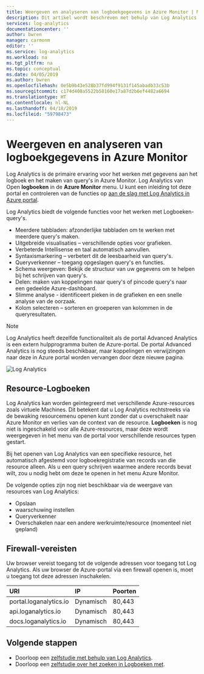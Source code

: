 ```yaml
---
title: Weergeven en analyseren van logboekgegevens in Azure Monitor | Microsoft Docs
description: Dit artikel wordt beschreven met behulp van Log Analytics in Azure portal maken en bewerken van logboekquery's in Azure Monitor.
services: log-analytics
documentationcenter: ''
author: bwren
manager: carmonm
editor: ''
ms.service: log-analytics
ms.workload: na
ms.tgt_pltfrm: na
ms.topic: conceptual
ms.date: 04/05/2019
ms.author: bwren
ms.openlocfilehash: 0e5b9b43e528b37fd994f9131f145abadb33c53b
ms.sourcegitcommit: c174d408a5522b58160e17a87d2b6ef4482a6694
ms.translationtype: HT
ms.contentlocale: nl-NL
ms.lasthandoff: 04/18/2019
ms.locfileid: "59798473"
---
```

# <a name="viewing-and-analyzing-log-data-in-azure-monitor"></a>Weergeven en analyseren van logboekgegevens in Azure Monitor
Log Analytics is de primaire ervaring voor het werken met gegevens aan het logboek en het maken van query's in Azure Monitor. Log Analytics van Open **logboeken** in de **Azure Monitor** menu. U kunt een inleiding tot deze portal en controleren van de functies op [aan de slag met Log Analytics in Azure portal](get-started-portal.md).

Log Analytics biedt de volgende functies voor het werken met Logboeken-query's.

* Meerdere tabbladen: afzonderlijke tabbladen om te werken met meerdere query's maken.
* Uitgebreide visualisaties – verschillende opties voor grafieken.
* Verbeterde Intellisense en taal automatisch aanvullen.
* Syntaxismarkering – verbetert dit de leesbaarheid van query's. 
* Queryverkenner – toegang opgeslagen query's en functies.
* Schema weergeven: Bekijk de structuur van uw gegevens om te helpen bij het schrijven van query's.
* Delen: maken van koppelingen naar query's of pincode query's naar een gedeelde Azure-dashboard.
* Slimme analyse - identificeert pieken in de grafieken en een snelle analyse van de oorzaak.
* Kolom selecteren – sorteren en groeperen van kolommen in de queryresultaten.

> [!NOTE]
> Log Analytics heeft dezelfde functionaliteit als de portal Advanced Analytics is een extern hulpprogramma buiten de Azure-portal. De portal Advanced Analytics is nog steeds beschikbaar, maar koppelingen en verwijzingen naar deze in Azure portal worden vervangen door deze nieuwe pagina.

![Log Analytics](media/portals/log-analytics.png)

## <a name="resource-logs"></a>Resource-Logboeken
Log Analytics kan worden geïntegreerd met verschillende Azure-resources zoals virtuele Machines. Dit betekent dat u Log Analytics rechtstreeks via de bewaking resourcemenu openen kunt zonder dat u overschakelt naar Azure Monitor en verlies van de context van de resource. **Logboeken** is nog niet is ingeschakeld voor alle Azure-resources, maar deze wordt weergegeven in het menu van de portal voor verschillende resources typen gestart.

Bij het openen van Log Analytics van een specifieke resource, het automatisch afgestemd voor logboekregistratie van records van die resource alleen.   Als u een query schrijven waarmee andere records bevat wilt, zou u nodig hebt om deze te openen in het menu Azure Monitor.

De volgende opties zijn nog niet beschikbaar via de weergave van resources van Log Analytics:

- Opslaan
- waarschuwing instellen
- Queryverkenner
- Overschakelen naar een andere werkruimte/resource (momenteel niet gepland)


## <a name="firewall-requirements"></a>Firewall-vereisten
Uw browser vereist toegang tot de volgende adressen voor toegang tot Log Analytics.  Als uw browser de Azure-portal via een firewall openen is, moet u toegang tot deze adressen inschakelen.

| URI | IP | Poorten |
|:---|:---|:---|
| portal.loganalytics.io | Dynamisch | 80,443 |
| api.loganalytics.io    | Dynamisch | 80,443 |
| docs.loganalytics.io   | Dynamisch | 80,443 |


## <a name="next-steps"></a>Volgende stappen

- Doorloop een [zelfstudie met behulp van Log Analytics](../../azure-monitor/log-query/get-started-portal.md).
- Doorloop een [zelfstudie over het zoeken in Logboeken met](../../azure-monitor/learn/tutorial-viewdata.md).

